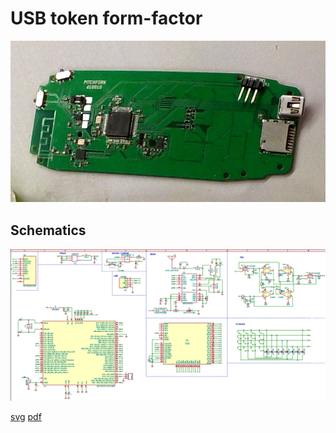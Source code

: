 # USB token form-factor

![PITCHFORK!!5!](img/nokia.jpg)

## Schematics

![schema](img/nokia-scheme.png)

[svg](img/nokia.svg) [pdf](img/nokia.pdf)
